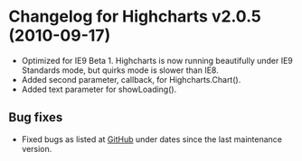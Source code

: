 # Changelog for Highcharts v2.0.5 (2010-09-17)
        
- Optimized for IE9 Beta 1. Highcharts is now running beautifully under IE9 Standards mode, but quirks mode is slower than IE8.
- Added second parameter, callback, for Highcharts.Chart().
- Added text parameter for showLoading().

## Bug fixes
- Fixed bugs as listed at [GitHub](https://github.com/highcharts/highcharts/commits/master) under dates since the last maintenance version.